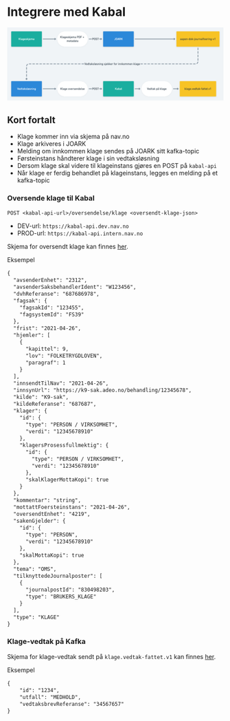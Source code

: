 # Integrere med Kabal
![](klage_teknisk.png "Dataflyt")

## Kort fortalt

- Klage kommer inn via skjema på nav.no
- Klage arkiveres i JOARK
- Melding om innkommen klage sendes på JOARK sitt kafka-topic
- Førsteinstans håndterer klage i sin vedtaksløsning
- Dersom klage skal videre til klageinstans gjøres en POST på `kabal-api`
- Når klage er ferdig behandlet på klageinstans, legges en melding på et kafka-topic

### Oversende klage til Kabal

````
POST <kabal-api-url>/oversendelse/klage <oversendt-klage-json>
````
- DEV-url: `https://kabal-api.dev.nav.no`
- PROD-url: `https://kabal-api.intern.nav.no`

Skjema for oversendt klage kan finnes [her](https://kabal-api.dev.nav.no/swagger-ui/?urls.primaryName=external#/).

Eksempel
````
{
  "avsenderEnhet": "2312",
  "avsenderSaksbehandlerIdent": "W123456",
  "dvhReferanse": "687686978",
  "fagsak": {
    "fagsakId": "123455",
    "fagsystemId": "FS39"
  },
  "frist": "2021-04-26",
  "hjemler": [
    {
      "kapittel": 9,
      "lov": "FOLKETRYGDLOVEN",
      "paragraf": 1
    }
  ],
  "innsendtTilNav": "2021-04-26",
  "innsynUrl": "https://k9-sak.adeo.no/behandling/12345678",
  "kilde": "K9-sak",
  "kildeReferanse": "687687",
  "klager": {
    "id": {
      "type": "PERSON / VIRKSOMHET",
      "verdi": "12345678910"
    },
    "klagersProsessfullmektig": {
      "id": {
        "type": "PERSON / VIRKSOMHET",
        "verdi": "12345678910"
      },
      "skalKlagerMottaKopi": true
    }
  },
  "kommentar": "string",
  "mottattFoersteinstans": "2021-04-26",
  "oversendtEnhet": "4219",
  "sakenGjelder": {
    "id": {
      "type": "PERSON",
      "verdi": "12345678910"
    },
    "skalMottaKopi": true
  },
  "tema": "OMS",
  "tilknyttedeJournalposter": [
    {
      "journalpostId": "830498203",
      "type": "BRUKERS_KLAGE"
    }
  ],
  "type": "KLAGE"
}
````

### Klage-vedtak på Kafka

Skjema for klage-vedtak sendt på `klage.vedtak-fattet.v1` kan finnes [her](../schema/klagevedtak-fattet.json).

Eksempel
````
{
    "id": "1234",
    "utfall": "MEDHOLD",
    "vedtaksbrevReferanse": "34567657"
}
````

